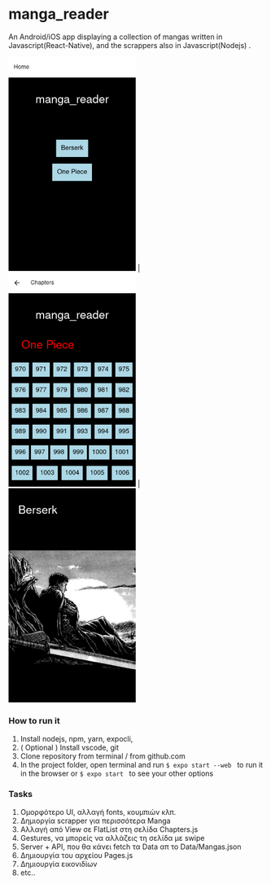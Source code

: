 # manga_reader 
An Android/iOS app displaying a collection of mangas written in Javascript(React-Native), and the scrappers also in Javascript(Nodejs) .

<img src="/Screenshots/manga_reader(1).png" alt="screenshot1" width="250"/> |
<img src="/Screenshots/manga_reader(2).png" alt="screenshot2" width="250"/> |
<img src="/Screenshots/manga_reader(3).png" alt="screenshot3" width="250"/>


### How to run it

1. Install nodejs, npm, yarn, expocli, 
2. ( Optional ) Install vscode, git 
3. Clone repository from terminal / from github.com
4. In the project folder, open terminal and run 
```$ expo start --web ``` to run it in the browser or
```$ expo start ``` to see your other options

### Tasks
1. Ομορφότερο UI, αλλαγή fonts, κουμπιών κλπ.
2. Δημιοργία scrapper για περισσότερα Manga
3. Αλλαγή από View σε FlatList στη σελίδα Chapters.js
4. Gestures, να μπορείς να αλλάζεις τη σελίδα με swipe
5. Server + API, που θα κάνει fetch τα Data απ το Data/Mangas.json
6. Δημιουργία του αρχείου Pages.js
7. Δημιουργία εικονιδίων
6. etc..
